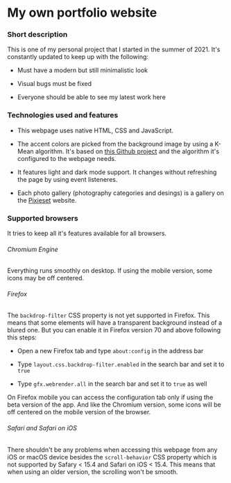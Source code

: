 # My own portfolio website

### Short description

This is one of my personal project that I started in the summer of 2021. It's constantly updated to keep up with the following:

- Must have a modern but still minimalistic look

- Visual bugs must be fixed

- Everyone should be able to see my latest work here

### Technologies used and features

- This webpage uses native HTML, CSS and JavaScript.

- The accent colors are picked from the background image by using a K-Mean algorithm. It's based on [this Github project](https://github.com/kb22/Color-Identification-using-Machine-Learning) and the algorithm it's configured to the webpage needs.

- It features light and dark mode support. It changes without refreshing the page by using event listeneres.

- Each photo gallery (photography categories and desings) is a gallery on the [Pixieset](https://pixieset.com/) website.

### Supported browsers

It tries to keep all it's features available for all browsers.

###### Chromium Engine

Everything runs smoothly on desktop. If using the mobile version, some icons may be off centered.

###### Firefox

The ```backdrop-filter``` CSS property is not yet supported in Firefox. This means that some elements will have a transparent background instead of a blured one. But you can enable it in Firefox version 70 and above following this steps:

- Open a new Firefox tab and type ```about:config``` in the address bar

- Type ```layout.css.backdrop-filter.enabled``` in the search bar and set it to ```true```

- Type ```gfx.webrender.all``` in the search bar and set it to ```true``` as well

On Firefox mobile you can access the configuration tab only if using the beta version of the app. And like the Chromium version, some icons will be off centered on the mobile version of the browser.

###### Safari and Safari on iOS

There shouldn't be any problems when accessing this webpage from any iOS or macOS device besides the ```scroll-behavior``` CSS property which is not supported by Safary < 15.4 and Safari on iOS < 15.4. This means that when using an older version, the scrolling won't be smooth.